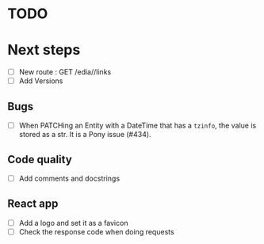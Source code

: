# TODO

# Next steps

- [ ] New route : GET /edia/<id>/links
- [ ] Add Versions

## Bugs

- [ ] When PATCHing an Entity with a DateTime that has a `tzinfo`, the value is stored as a str. It is a Pony issue (#434).

## Code quality

- [ ] Add comments and docstrings

## React app

- [ ] Add a logo and set it as a favicon
- [ ] Check the response code when doing requests
